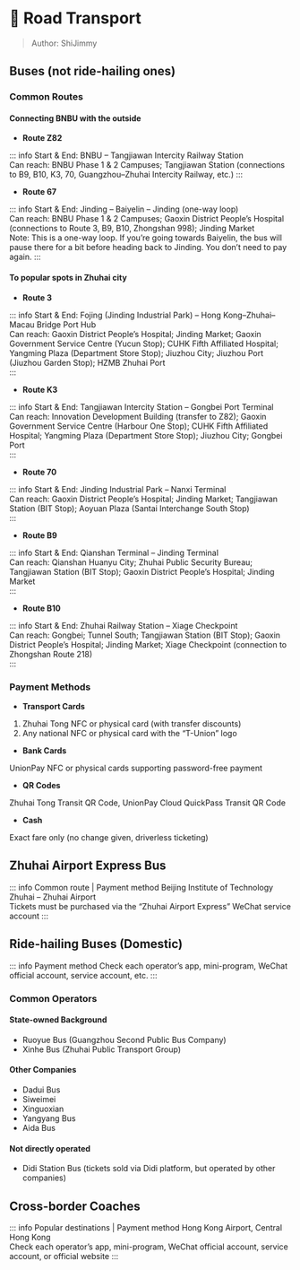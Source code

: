 # 🚌 Road Transport

> Author: ShiJimmy

## Buses (not ride-hailing ones)

### Common Routes

#### Connecting BNBU with the outside

- **Route Z82**

::: info
Start & End: BNBU – Tangjiawan Intercity Railway Station  
Can reach: BNBU Phase 1 & 2 Campuses; Tangjiawan Station (connections to B9, B10, K3, 70, Guangzhou–Zhuhai Intercity Railway, etc.)
:::

- **Route 67**

::: info
Start & End: Jinding – Baiyelin – Jinding (one-way loop)  
Can reach: BNBU Phase 1 & 2 Campuses; Gaoxin District People’s Hospital (connections to Route 3, B9, B10, Zhongshan 998); Jinding Market  
Note: This is a one-way loop. If you’re going towards Baiyelin, the bus will pause there for a bit before heading back to Jinding. You don’t need to pay again.
:::

#### To popular spots in Zhuhai city

- **Route 3**

::: info
Start & End: Fojing (Jinding Industrial Park) – Hong Kong–Zhuhai–Macau Bridge Port Hub  
Can reach: Gaoxin District People’s Hospital; Jinding Market; Gaoxin Government Service Centre (Yucun Stop); CUHK Fifth Affiliated Hospital; Yangming Plaza (Department Store Stop); Jiuzhou City; Jiuzhou Port (Jiuzhou Garden Stop); HZMB Zhuhai Port  
:::

- **Route K3**

::: info
Start & End: Tangjiawan Intercity Station – Gongbei Port Terminal  
Can reach: Innovation Development Building (transfer to Z82); Gaoxin Government Service Centre (Harbour One Stop); CUHK Fifth Affiliated Hospital; Yangming Plaza (Department Store Stop); Jiuzhou City; Gongbei Port  
:::

- **Route 70**

::: info
Start & End: Jinding Industrial Park – Nanxi Terminal  
Can reach: Gaoxin District People’s Hospital; Jinding Market; Tangjiawan Station (BIT Stop); Aoyuan Plaza (Santai Interchange South Stop)  
:::

- **Route B9**

::: info
Start & End: Qianshan Terminal – Jinding Terminal  
Can reach: Qianshan Huanyu City; Zhuhai Public Security Bureau; Tangjiawan Station (BIT Stop); Gaoxin District People’s Hospital; Jinding Market  
:::

- **Route B10**

::: info
Start & End: Zhuhai Railway Station – Xiage Checkpoint  
Can reach: Gongbei; Tunnel South; Tangjiawan Station (BIT Stop); Gaoxin District People’s Hospital; Jinding Market; Xiage Checkpoint (connection to Zhongshan Route 218)  
:::

### Payment Methods

- **Transport Cards**

1. Zhuhai Tong NFC or physical card (with transfer discounts)  
2. Any national NFC or physical card with the “T-Union” logo  

- **Bank Cards**

UnionPay NFC or physical cards supporting password-free payment  

- **QR Codes**

Zhuhai Tong Transit QR Code, UnionPay Cloud QuickPass Transit QR Code  

- **Cash**

Exact fare only (no change given, driverless ticketing)  

## Zhuhai Airport Express Bus

::: info Common route | Payment method
Beijing Institute of Technology Zhuhai – Zhuhai Airport  
Tickets must be purchased via the “Zhuhai Airport Express” WeChat service account
:::

## Ride-hailing Buses (Domestic)

::: info Payment method
Check each operator’s app, mini-program, WeChat official account, service account, etc.
:::

### Common Operators

#### State-owned Background

- Ruoyue Bus (Guangzhou Second Public Bus Company)  
- Xinhe Bus (Zhuhai Public Transport Group)  

#### Other Companies

- Dadui Bus  
- Siweimei  
- Xinguoxian  
- Yangyang Bus  
- Aida Bus  

#### Not directly operated

- Didi Station Bus (tickets sold via Didi platform, but operated by other companies)  

## Cross-border Coaches

::: info Popular destinations | Payment method
Hong Kong Airport, Central Hong Kong  
Check each operator’s app, mini-program, WeChat official account, service account, or official website
:::
